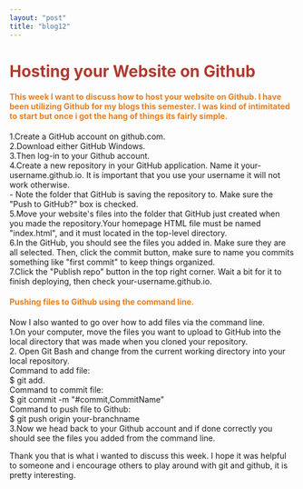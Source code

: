 ```yaml
---
layout: "post"
title: "blog12"
---
```

<h1 style="color:#B03A2E;">Hosting your Website on Github</h1>

<h4 style="color:#E67E22;">This week I want to discuss how to host your website on Github. I have been utilizing Github for my blogs this semester. I was kind of intimitated to start but once i got the hang of things its fairly simple.</h4>

<p>
1.Create a GitHub account on github.com.<br>
2.Download either GitHub Windows.<br>
3.Then log-in to your Github account.<br>
4.Create a new repository in your GitHub application. Name it your-username.github.io. It is important that you use your username it will not work otherwise. <br>
 - Note the folder that GitHub is saving the repository to. Make sure the "Push to GitHub?" box is checked.<br>
5.Move your website's files into the folder that GitHub just created when you made the repository.Your homepage HTML file must be named "index.html", and it must located in the top-level directory.<br>
6.In the GitHub, you should see the files you added in. Make sure they are all selected. Then, click the commit button, make sure to name you commits something like "first commit" to keep things organized.<br>
7.Click the "Publish repo" button in the top right corner.
Wait a bit for it to finish deploying, then check your-username.github.io. <br>
</p>
<h4 style="color:#E67E22;">Pushing files to Github using the command line.</h4>

<p>
Now I also wanted to go over how to add files via the command line.<br>
1.On your computer, move the files you want to upload to GitHub into the local directory that was made when you cloned your repository.<br>
2. Open Git Bash and change from the current working directory into your local repository.<br>
Command to add file:<br>
$ git add.<br>
Command to commit file:<br>
$ git commit -m "#commit,CommitName"<br>
Command to push file to Github:<br>
$ git push origin your-branchname<br>
3.Now we head back to your Github account and if done correctly you should see the files you added from the command line.
</p>
Thank you that is what i wanted to discuss this week. I hope it was helpful to someone and i encourage others to play around with git and github, it is pretty interesting. 
